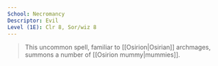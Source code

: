 ```yaml
---
School: Necromancy
Descriptor: Evil
Level (1E): Clr 8, Sor/wiz 8
---
```


> This uncommon spell, familiar to [[Osirion|Osirian]] archmages, summons a number of [[Osirion mummy|mummies]]. 







